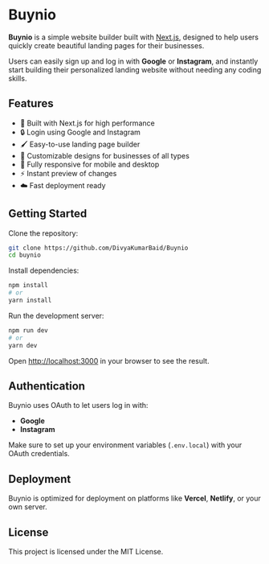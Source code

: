 # Buynio

**Buynio** is a simple website builder built with [Next.js](https://nextjs.org/), designed to help users quickly create beautiful landing pages for their businesses.

Users can easily sign up and log in with **Google** or **Instagram**, and instantly start building their personalized landing website without needing any coding skills.


## Features

- 🚀 Built with Next.js for high performance
- 🔒 Login using Google and Instagram
- 🖌️ Easy-to-use landing page builder
- 🎨 Customizable designs for businesses of all types
- 📱 Fully responsive for mobile and desktop
- ⚡ Instant preview of changes
- ☁️ Fast deployment ready

## Getting Started

Clone the repository:

```bash
git clone https://github.com/DivyaKumarBaid/Buynio
cd buynio

```

Install dependencies:

```bash
npm install
# or
yarn install

```

Run the development server:

```bash
npm run dev
# or
yarn dev

```

Open [http://localhost:3000](http://localhost:3000/) in your browser to see the result.

## Authentication

Buynio uses OAuth to let users log in with:

- **Google**
- **Instagram**

Make sure to set up your environment variables (`.env.local`) with your OAuth credentials.

## Deployment

Buynio is optimized for deployment on platforms like **Vercel**, **Netlify**, or your own server.

## License

This project is licensed under the MIT License.
